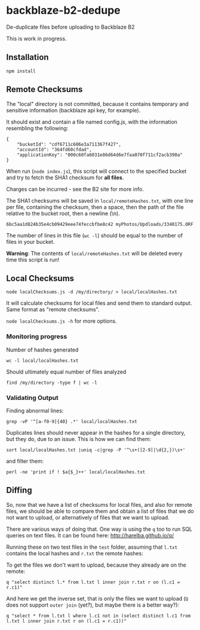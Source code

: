 # backblaze-b2-dedupe
De-duplicate files before uploading to Backblaze B2

This is work in progress.

## Installation

```
npm install
```


## Remote Checksums

The "local" directory is not committed, because it contains temporary and sensitive information (backblaze api key, for example).

It should exist and contain a file named config.js, with the information resembling the following:

```
{
	"bucketId": "cdf6711c606e3a711367f427",
	"accountId": "364fd60cfdad",
	"applicationKey": "000c60fa6031e86d64d6e7faa070f711cf2acb390a"
}
```

When run (`node index.js`), this script will connect to the specified bucket and try to fetch the SHA1 checksum for **all files**. 

Charges can be incurred - see the B2 site for more info.

The SHA1 checksums will be saved in `local/remoteHashes.txt`, with one line per file, containing the checksum, then a space, then the path of the file relative to the bucket root, then a newline (\n).

```
6bc5aa1d824b35e4cb09429eee74feccbfbe8c42 myPhotos/Updloads/3340175.ORF
```

The number of lines in this file (`wc -l`) should be equal to the number of files in your bucket.

**Warning**: The contents of `local/remoteHashes.txt` will be deleted every time this script is run!

## Local Checksums

```
node localChecksums.js -d /my/directory/ > local/localHashes.txt
```

It will calculate checksums for local files and send them to standard output. Same format as "remote checksums".

`node localChecksums.js -h` for more options.

### Monitoring progress

Number of hashes generated
```
wc -l local/localHashes.txt
```

Should ultimately equal number of files analyzed
```
find /my/directory -type f | wc -l
```

### Validating Output

Finding abnormal lines:
```
grep -vP '^[a-f0-9]{40} .*' local/localHashes.txt
```

Duplicates lines should never appear in the hashes for a single directory, but they do, due to an issue. This is how we can find them:
```
sort local/localHashes.txt |uniq -c|grep -P '^\s+([2-9]|\d{2,})\s+'
```

and filter them:
```
perl -ne 'print if ! $a{$_}++' local/localHashes.txt
```

## Diffing

So, now that we have a list of checksums for local files, and also for remote files, we should be able to compare them and obtain a list of files that we do not want to upload, or alternatively of files that we want to upload.

There are various ways of doing that. One way is using the `q` too to run SQL queries on text files. It can be found here: http://harelba.github.io/q/

Running these on two test files in the `test` folder, assuming that `l.txt` contains the local hashes and `r.txt` the remote hashes:

To get the files we don't want to upload, because they already are on the remote:
```
q "select distinct l.* from l.txt l inner join r.txt r on (l.c1 = r.c1)"
```

And here we get the inverse set, that is only the files we want to upload (`Q` does not support `outer join` (yet?), but maybe there is a better way?):
```
q "select * from l.txt l where l.c1 not in (select distinct l.c1 from l.txt l inner join r.txt r on (l.c1 = r.c1))"
```